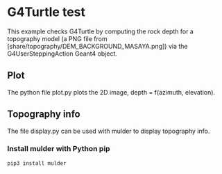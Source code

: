 # G4Turtle test

This example checks G4Turtle by computing the rock depth for a topography model (a PNG file from [share/topography/DEM_BACKGROUND_MASAYA.png]) via the G4UserSteppingAction Geant4 object.

## Plot

The python file plot.py plots the 2D image, depth = f(azimuth, elevation).

## Topography info

The file display.py can be used with mulder to display topography info.

### Install mulder with Python pip
```
pip3 install mulder
```

